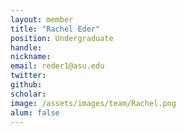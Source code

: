 ```yaml
---
layout: member
title: "Rachel Eder"
position: Undergraduate
handle: 
nickname: 
email: reder1@asu.edu 
twitter: 
github: 
scholar: 
image: /assets/images/team/Rachel.png
alum: false
---
```


